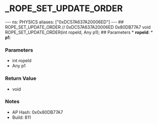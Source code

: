 # _ROPE_SET_UPDATE_ORDER

--- ns: PHYSICS aliases: ["0xDC57A637A20006ED"] --- ## ROPE_SET_UPDATE_ORDER  // 0xDC57A637A20006ED 0x80DB77A7 void ROPE_SET_UPDATE_ORDER(int ropeId, Any p1);  ## Parameters * **ropeId**: * **p1**:

### Parameters
* int ropeId
* Any p1

### Return Value
* void

### Notes
* AP Hash: 0x0x80DB77A7
* Build: 811

